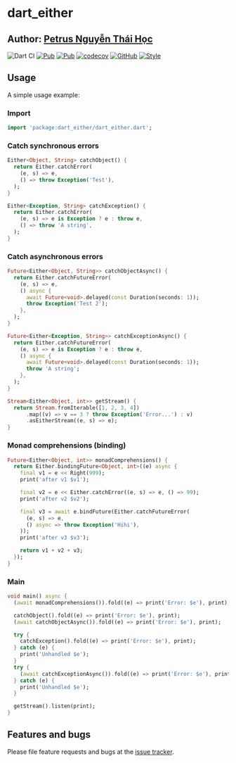 # dart_either

## Author: [Petrus Nguyễn Thái Học](https://github.com/hoc081098)

![Dart CI](https://github.com/hoc081098/dart_either/workflows/Dart%20CI/badge.svg)
[![Pub](https://img.shields.io/pub/v/dart_either)](https://pub.dev/packages/dart_either)
[![Pub](https://img.shields.io/pub/v/dart_either?include_prereleases)](https://pub.dev/packages/dart_either)
[![codecov](https://codecov.io/gh/hoc081098/dart_either/branch/master/graph/badge.svg)](https://codecov.io/gh/hoc081098/dart_either)
[![GitHub](https://img.shields.io/github/license/hoc081098/dart_either?color=4EB1BA)](https://opensource.org/licenses/MIT)
[![Style](https://img.shields.io/badge/style-pedantic-40c4ff.svg)](https://github.com/dart-lang/pedantic)


## Usage

A simple usage example:

### Import

```dart
import 'package:dart_either/dart_either.dart';
```

### Catch synchronous errors

```dart
Either<Object, String> catchObject() {
  return Either.catchError(
    (e, s) => e,
    () => throw Exception('Test'),
  );
}

Either<Exception, String> catchException() {
  return Either.catchError(
    (e, s) => e is Exception ? e : throw e,
    () => throw 'A string',
  );
}
```

### Catch asynchronous errors

```dart
Future<Either<Object, String>> catchObjectAsync() {
  return Either.catchFutureError(
    (e, s) => e,
    () async {
      await Future<void>.delayed(const Duration(seconds: 1));
      throw Exception('Test 2');
    },
  );
}

Future<Either<Exception, String>> catchExceptionAsync() {
  return Either.catchFutureError(
    (e, s) => e is Exception ? e : throw e,
    () async {
      await Future<void>.delayed(const Duration(seconds: 1));
      throw 'A string';
    },
  );
}

Stream<Either<Object, int>> getStream() {
  return Stream.fromIterable([1, 2, 3, 4])
      .map((v) => v == 3 ? throw Exception('Error...') : v)
      .asEitherStream((e, s) => e);
}
```

### Monad comprehensions (binding)

```dart
Future<Either<Object, int>> monadComprehensions() {
  return Either.bindingFuture<Object, int>((e) async {
    final v1 = e << Right(999);
    print('after v1 $v1');

    final v2 = e << Either.catchError((e, s) => e, () => 99);
    print('after v2 $v2');

    final v3 = await e.bindFuture(Either.catchFutureError(
      (e, s) => e,
      () async => throw Exception('Hihi'),
    ));
    print('after v3 $v3');

    return v1 + v2 + v3;
  });
}
```

### Main

```dart
void main() async {
  (await monadComprehensions()).fold((e) => print('Error: $e'), print);

  catchObject().fold((e) => print('Error: $e'), print);
  (await catchObjectAsync()).fold((e) => print('Error: $e'), print);

  try {
    catchException().fold((e) => print('Error: $e'), print);
  } catch (e) {
    print('Unhandled $e');
  }
  try {
    (await catchExceptionAsync()).fold((e) => print('Error: $e'), print);
  } catch (e) {
    print('Unhandled $e');
  }

  getStream().listen(print);
}
```

## Features and bugs

Please file feature requests and bugs at the [issue tracker][tracker].

[tracker]: https://github.com/hoc081098/dart_either/issues
